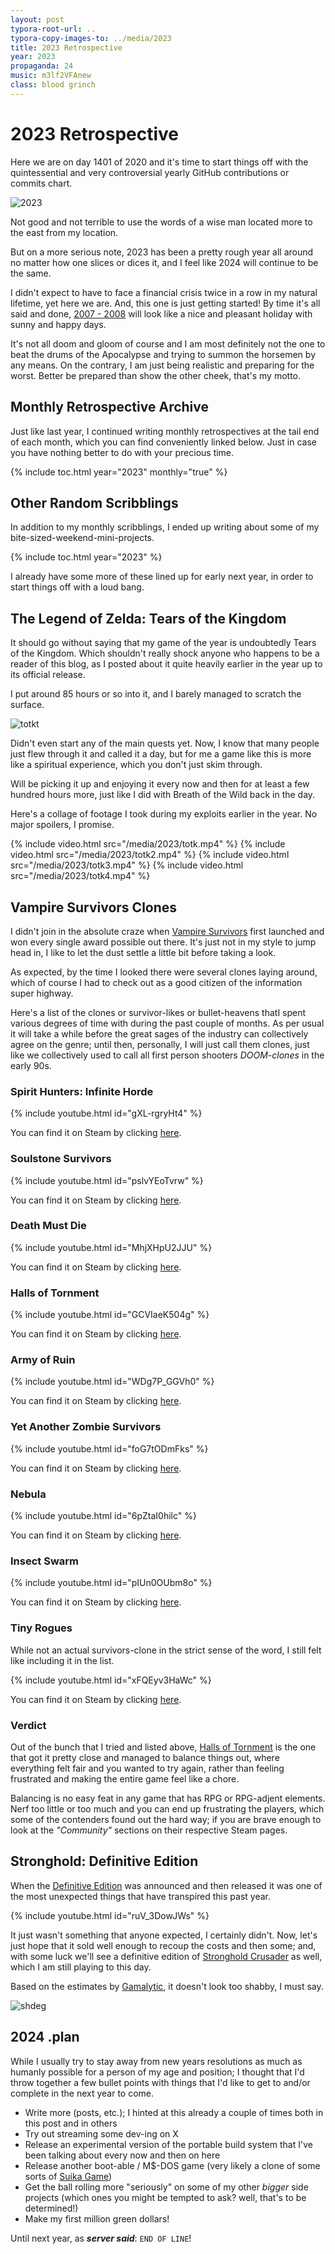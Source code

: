 ```yaml
---
layout: post
typora-root-url: ..
typora-copy-images-to: ../media/2023
title: 2023 Retrospective
year: 2023
propaganda: 24
music: m3lf2VFAnew
class: blood grinch
---
```


2023 Retrospective
=========================

Here we are on day 1401 of 2020 and it's time to start things off with the quintessential and very controversial yearly GitHub contributions or commits chart.

![2023](/media/github/2023.png)

Not good and not terrible to use the words of a wise man located more to the east from my location.

But on a more serious note, 2023 has been a pretty rough year all around no matter how one slices or dices it, and I feel like 2024 will continue to be the same.

I didn't expect to have to face a financial crisis twice in a row in my natural lifetime, yet here we are. And, this one is just getting started! By time it's all said and done, [2007 - 2008][20072008] will look like a nice and pleasant holiday with sunny and happy days.

It's not all doom and gloom of course and I am most definitely not the one to beat the drums of the Apocalypse and trying to summon the horsemen by any means. On the contrary, I am just being realistic and preparing for the worst. Better be prepared than show the other cheek, that's my motto.

## Monthly Retrospective Archive

Just like last year, I continued writing monthly retrospectives at the tail end of each month, which you can find conveniently linked below. Just in case you have nothing better to do with your precious time.

{% include toc.html year="2023" monthly="true" %}

## Other Random Scribblings

In addition to my monthly scribblings, I ended up writing about some of my bite-sized-weekend-mini-projects.

{% include toc.html year="2023" %}

I already have some more of these lined up for early next year, in order to start things off with a loud bang.

## The Legend of Zelda: Tears of the Kingdom

It should go without saying that my game of the year is undoubtedly Tears of the Kingdom. Which shouldn't really shock anyone who happens to be a reader of this blog, as I posted about it quite heavily earlier in the year up to its official release.

I put around 85 hours or so into it, and I barely managed to scratch the surface.

![totkt](/media/2023/totkt.png)

Didn't even start any of the main quests yet. Now, I know that many people just flew through it and called it a day, but for me a game like this is more like a spiritual experience, which you don't just skim through.

Will be picking it up and enjoying it every now and then for at least a few hundred hours more, just like I did with Breath of the Wild back in the day.

Here's a collage of footage I took during my exploits earlier in the year. No major spoilers, I promise.

{% include video.html src="/media/2023/totk.mp4" %}
{% include video.html src="/media/2023/totk2.mp4" %}
{% include video.html src="/media/2023/totk3.mp4" %}
{% include video.html src="/media/2023/totk4.mp4" %}

## Vampire Survivors Clones

I didn't join in the absolute craze when [Vampire Survivors][vampiresurvivors] first launched and won every single award possible out there. It's just not in my style to jump head in, I like to let the dust settle a little bit before taking a look.

As expected, by the time I looked there were several clones laying around, which of course I had to check out as a good citizen of the information super highway.

Here's a list of the clones or survivor-likes or bullet-heavens thatI spent various degrees of time with during the past couple of months. As per usual it will take a while before the great sages of the industry can collectively agree on the genre; until then, personally, I will just call them clones, just like we collectively used to call all first person shooters *DOOM-clones* in the early 90s.

### Spirit Hunters: Infinite Horde

{% include youtube.html id="gXL-rgryHt4" %}

You can find it on Steam by clicking [here][spirithunters].

### Soulstone Survivors

{% include youtube.html id="pslvYEoTvrw" %}

You can find it on Steam by clicking [here][soulstonesurvivors].

### Death Must Die

{% include youtube.html id="MhjXHpU2JJU" %}

You can find it on Steam by clicking [here][dearhmustdie].

### Halls of Tornment

{% include youtube.html id="GCVIaeK504g" %}

You can find it on Steam by clicking [here][hallsoftornment].

### Army of Ruin

{% include youtube.html id="WDg7P_GGVh0" %}

You can find it on Steam by clicking [here][armyofruin].

### Yet Another Zombie Survivors

{% include youtube.html id="foG7tODmFks" %}

You can find it on Steam by clicking [here][yetanotherzombiesurvivors].

### Nebula

{% include youtube.html id="6pZtaI0hilc" %}

You can find it on Steam by clicking [here][nebula].

### Insect Swarm

{% include youtube.html id="pIUn0OUbm8o" %}

You can find it on Steam by clicking [here][insectswarm].

### Tiny Rogues

While not an actual survivors-clone in the strict sense of the word, I still felt like including it in the list.

{% include youtube.html id="xFQEyv3HaWc" %}

You can find it on Steam by clicking [here][tinyrogues].

### Verdict

Out of the bunch that I tried and listed above, [Halls of Tornment][hallsoftornment] is the one that got it pretty close and managed to balance things out, where everything felt fair and you wanted to try again, rather than feeling frustrated and making the entire game feel like a chore.

Balancing is no easy feat in any game that has RPG or RPG-adjent elements. Nerf too little or too much and you can end up frustrating the players, which some of the contenders found out the hard way; if you are brave enough to look at the *"Community"* sections on their respective Steam pages.

## Stronghold: Definitive Edition

When the [Definitive Edition][strongholdde] was announced and then released it was one of the most unexpected things that have transpired this past year.

{% include youtube.html id="ruV_3DowJWs" %}

It just wasn't something that anyone expected, I certainly didn't. Now, let's just hope that it sold well enough to recoup the costs and then some; and, with some luck we'll see a definitive edition of [Stronghold Crusader][strongholdcrusader] as well, which I am still playing to this day.

Based on the estimates by [Gamalytic][shdegamalytic], it doesn't look too shabby, I must say.

![shdeg](/media/2023/shdeg.png)

## 2024 .plan

While I usually try to stay away from new years resolutions as much as humanly possible for a person of my age and position; I thought that I'd throw together a few bullet points with things that I'd like to get to and/or complete in the next year to come.

* Write more (posts, etc.); I hinted at this already a couple of times both in this post and in others
* Try out streaming some dev-ing on X
* Release an experimental version of the portable build system that I've been talking about every now and then on here
* Release another boot-able / M$-DOS game (very likely a clone of some sorts of [Suika Game][suikagame])
* Get the ball rolling more "seriously" on some of my other *bigger* side projects (which ones you might be tempted to ask? well, that's to be determined!)
* Make my first million green dollars!

Until next year, as ***server said***: `END OF LINE`!

[spirithunters]: https://store.steampowered.com/app/1914580/Spirit_Hunters_Infinite_Horde/
[hallsoftornment]: https://store.steampowered.com/app/2218750/Halls_of_Torment/
[soulstonesurvivors]: https://store.steampowered.com/app/2066020/Soulstone_Survivors/
[dearhmustdie]: https://store.steampowered.com/app/2334730/Death_Must_Die/
[nebula]: https://store.steampowered.com/app/2101250/Nebula/
[tinyrogues]: https://store.steampowered.com/app/2088570/Tiny_Rogues/
[vampiresurvivors]: https://store.steampowered.com/app/1794680/Vampire_Survivors/
[armyofruin]: https://store.steampowered.com/app/1918040/Army_of_Ruin/
[insectswarm]: https://store.steampowered.com/app/1999170/Insect_Swarm/
[yetanotherzombiesurvivors]: https://store.steampowered.com/app/2163330/Yet_Another_Zombie_Survivors/
[strongholdde]: https://store.steampowered.com/app/2140020/Stronghold_Definitive_Edition/
[strongholdcrusader]: https://store.steampowered.com/app/40970/Stronghold_Crusader_HD/
[suikagame]: https://en.wikipedia.org/wiki/Suika_Game
[20072008]: https://en.wikipedia.org/wiki/2007%E2%80%932008_financial_crisis
[shdegamalytic]: https://gamalytic.com/game/2140020
